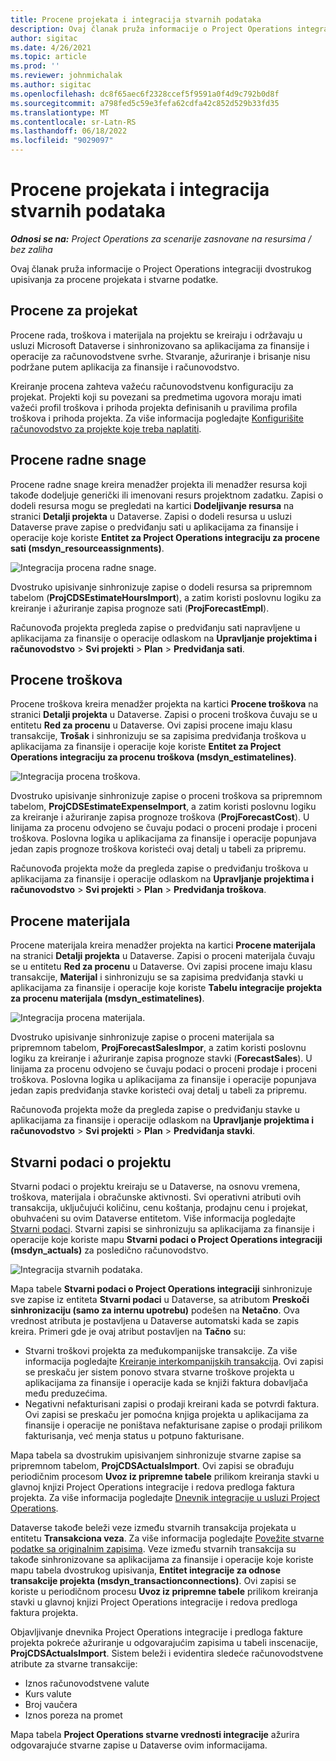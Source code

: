```yaml
---
title: Procene projekata i integracija stvarnih podataka
description: Ovaj članak pruža informacije o Project Operations integraciji dvostrukog upisivanja za procene projekata i stvarne podatke.
author: sigitac
ms.date: 4/26/2021
ms.topic: article
ms.prod: ''
ms.reviewer: johnmichalak
ms.author: sigitac
ms.openlocfilehash: dc8f65aec6f2328ccef5f9591a0f4d9c792b0d8f
ms.sourcegitcommit: a798fed5c59e3fefa62cdfa42c852d529b33fd35
ms.translationtype: MT
ms.contentlocale: sr-Latn-RS
ms.lasthandoff: 06/18/2022
ms.locfileid: "9029097"
---
```

# <a name="project-estimates-and-actuals-integration"></a>Procene projekata i integracija stvarnih podataka

_**Odnosi se na:** Project Operations za scenarije zasnovane na resursima / bez zaliha_

Ovaj članak pruža informacije o Project Operations integraciji dvostrukog upisivanja za procene projekata i stvarne podatke.

## <a name="project-estimates"></a>Procene za projekat

Procene rada, troškova i materijala na projektu se kreiraju i održavaju u usluzi Microsoft Dataverse i sinhronizovano sa aplikacijama za finansije i operacije za računovodstvene svrhe. Stvaranje, ažuriranje i brisanje nisu podržane putem aplikacija za finansije i računovodstvo.

Kreiranje procena zahteva važeću računovodstvenu konfiguraciju za projekat. Projekti koji su povezani sa predmetima ugovora moraju imati važeći profil troškova i prihoda projekta definisanih u pravilima profila troškova i prihoda projekta. Za više informacija pogledajte [Konfigurišite računovodstvo za projekte koje treba naplatiti](../project-accounting/configure-accounting-billable-projects.md#configure-project-cost-and-revenue-profile-rules).

## <a name="labor-estimates"></a>Procene radne snage

Procene radne snage kreira menadžer projekta ili menadžer resursa koji takođe dodeljuje generički ili imenovani resurs projektnom zadatku. Zapisi o dodeli resursa mogu se pregledati na kartici **Dodeljivanje resursa** na stranici **Detalji projekta** u Dataverse. Zapisi o dodeli resursa u usluzi Dataverse prave zapise o predviđanju sati u aplikacijama za finansije i operacije koje koriste **Entitet za Project Operations integraciju za procene sati (msdyn\_resourceassignments)**.

   ![Integracija procena radne snage.](./Media/DW4LaborEstimates.png)

Dvostruko upisivanje sinhronizuje zapise o dodeli resursa sa pripremnom tabelom (**ProjCDSEstimateHoursImport**), a zatim koristi poslovnu logiku za kreiranje i ažuriranje zapisa prognoze sati (**ProjForecastEmpl**).

Računovođa projekta pregleda zapise o predviđanju sati napravljene u aplikacijama za finansije o operacije odlaskom na **Upravljanje projektima i računovodstvo** > **Svi projekti** > **Plan** > **Predviđanja sati**.

## <a name="expense-estimates"></a>Procene troškova

Procene troškova kreira menadžer projekta na kartici **Procene troškova** na stranici **Detalji projekta** u Dataverse. Zapisi o proceni troškova čuvaju se u entitetu **Red za procenu** u Dataverse. Ovi zapisi procene imaju klasu transakcije, **Trošak** i sinhronizuju se sa zapisima predviđanja troškova u aplikacijama za finansije i operacije koje koriste **Entitet za Project Operations integraciju za procenu troškova (msdyn\_estimatelines)**.

   ![Integracija procena troškova.](./Media/DW4ExpenseEstimates.png)

Dvostruko upisivanje sinhronizuje zapise o proceni troškova sa pripremnom tabelom, **ProjCDSEstimateExpenseImport**, a zatim koristi poslovnu logiku za kreiranje i ažuriranje zapisa prognoze troškova (**ProjForecastCost**). U linijama za procenu odvojeno se čuvaju podaci o proceni prodaje i proceni troškova. Poslovna logika u aplikacijama za finansije i operacije popunjava jedan zapis prognoze troškova koristeći ovaj detalj u tabeli za pripremu.

Računovođa projekta može da pregleda zapise o predviđanju troškova u aplikacijama za finansije i operacije odlaskom na **Upravljanje projektima i računovodstvo** > **Svi projekti** > **Plan** > **Predviđanja troškova**.

## <a name="material-estimates"></a>Procene materijala

Procene materijala kreira menadžer projekta na kartici **Procene materijala** na stranici **Detalji projekta** u Dataverse. Zapisi o proceni materijala čuvaju se u entitetu **Red za procenu** u Dataverse. Ovi zapisi procene imaju klasu transakcije, **Materijal** i sinhronizuju se sa zapisima predviđanja stavki u aplikacijama za finansije i operacije koje koriste **Tabelu integracije projekta za procenu materijala (msdyn\_estimatelines)**.

   ![Integracija procena materijala.](./Media/DW4MaterialEstimates.png)

Dvostruko upisivanje sinhronizuje zapise o proceni materijala sa pripremnom tabelom, **ProjForecastSalesImpor**, a zatim koristi poslovnu logiku za kreiranje i ažuriranje zapisa prognoze stavki (**ForecastSales**). U linijama za procenu odvojeno se čuvaju podaci o proceni prodaje i proceni troškova. Poslovna logika u aplikacijama za finansije i operacije popunjava jedan zapis predviđanja stavke koristeći ovaj detalj u tabeli za pripremu.

Računovođa projekta može da pregleda zapise o predviđanju stavke u aplikacijama za finansije i operacije odlaskom na **Upravljanje projektima i računovodstvo** > **Svi projekti** > **Plan** > **Predviđanja stavki**.

## <a name="project-actuals"></a>Stvarni podaci o projektu

Stvarni podaci o projektu kreiraju se u Dataverse, na osnovu vremena, troškova, materijala i obračunske aktivnosti. Svi operativni atributi ovih transakcija, uključujući količinu, cenu koštanja, prodajnu cenu i projekat, obuhvaćeni su ovim Dataverse entitetom. Više informacija pogledajte [Stvarni podaci](../actuals/actuals-overview.md). Stvarni zapisi se sinhronizuju sa aplikacijama za finansije i operacije koje koriste mapu **Stvarni podaci o Project Operations integraciji (msdyn\_actuals)** za posledično računovodstvo.

   ![Integracija stvarnih podataka.](./Media/DW4Actuals.png)

Mapa tabele **Stvarni podaci o Project Operations integraciji** sinhronizuje sve zapise iz entiteta **Stvarni podaci** u Dataverse, sa atributom **Preskoči sinhronizaciju (samo za internu upotrebu)** podešen na **Netačno**. Ova vrednost atributa je postavljena u Dataverse automatski kada se zapis kreira. Primeri gde je ovaj atribut postavljen na **Tačno** su:

  - Stvarni troškovi projekta za međukompanijske transakcije. Za više informacija pogledajte [Kreiranje interkompanijskih transakcija](../project-accounting/create-intercompany-transactions.md). Ovi zapisi se preskaču jer sistem ponovo stvara stvarne troškove projekta u aplikacijama za finansije i operacije kada se knjiži faktura dobavljača među preduzećima.
  - Negativni nefakturisani zapisi o prodaji kreirani kada se potvrdi faktura. Ovi zapisi se preskaču jer pomoćna knjiga projekta u aplikacijama za finansije i operacije ne poništava nefakturisane zapise o prodaji prilikom fakturisanja, već menja status u potpuno fakturisane.

Mapa tabela sa dvostrukim upisivanjem sinhronizuje stvarne zapise sa pripremnom tabelom, **ProjCDSActualsImport**. Ovi zapisi se obrađuju periodičnim procesom **Uvoz iz pripremne tabele** prilikom kreiranja stavki u glavnoj knjizi Project Operations integracije i redova predloga faktura projekta. Za više informacija pogledajte [Dnevnik integracije u usluzi Project Operations](../project-accounting/project-operations-integration-journal.md).

Dataverse takođe beleži veze između stvarnih transakcija projekata u entitetu **Transakciona veza**. Za više informacija pogledajte [Povežite stvarne podatke sa originalnim zapisima](../actuals/linkingactuals.md). Veze između stvarnih transakcija su takođe sinhronizovane sa aplikacijama za finansije i operacije koje koriste mapu tabela dvostrukog upisivanja, **Entitet integracije za odnose transakcije projekta (msdyn\_transactionconnections)**. Ovi zapisi se koriste u periodičnom procesu **Uvoz iz pripremne tabele** prilikom kreiranja stavki u glavnoj knjizi Project Operations integracije i redova predloga faktura projekta.

Objavljivanje dnevnika Project Operations integracije i predloga fakture projekta pokreće ažuriranje u odgovarajućim zapisima u tabeli inscenacije, **ProjCDSActualsImport**. Sistem beleži i evidentira sledeće računovodstvene atribute za stvarne transakcije:

- Iznos računovodstvene valute
- Kurs valute
- Broj vaučera
- Iznos poreza na promet

Mapa tabela **Project Operations stvarne vrednosti integracije** ažurira odgovarajuće stvarne zapise u Dataverse ovim informacijama.

